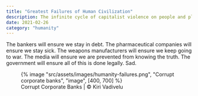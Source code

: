 ```yaml
---
title: "Greatest Failures of Human Civilization"
description: The infinite cycle of capitalist violence on people and planet needs to be challenged to preserve humanity
date: 2021-02-26
category: "humanity"
---
```


The bankers will ensure we stay in debt. The pharmaceutical companies will ensure we stay sick. The weapons manufacturers will ensure we keep going to war. The media will ensure we are prevented from knowing the truth. The government will ensure all of this is done legally. Sad.

<!-- excerpt -->

<figure>
{% image "src/assets/images/humanity-failures.png", "Corrupt corporate banks", "image", [400, 700] %}
<figcaption>Corrupt Corporate Banks | © Kiri Vadivelu</figcaption>
</figure>
